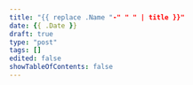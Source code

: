 ```yaml
---
title: "{{ replace .Name "-" " " | title }}"
date: {{ .Date }}
draft: true
type: "post"
tags: []
edited: false
showTableOfContents: false
---
```


